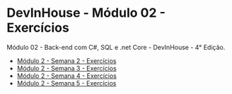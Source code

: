 # DevInHouse - Módulo 02 - Exercícios

Módulo 02 - Back-end com C#, SQL e .net Core - DevInHouse - 4° Edição.

- [Módulo 2 - Semana 2 - Exercícios](/[M2S02])
- [Módulo 2 - Semana 3 - Exercícios](/[M2S03])
- [Módulo 2 - Semana 4 - Exercícios](/[M2S04])
- [Módulo 2 - Semana 5 - Exercícios](/[M2S05])
